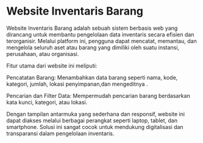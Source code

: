 # Website Inventaris Barang
Website Inventaris Barang adalah sebuah sistem berbasis web yang dirancang untuk membantu pengelolaan data inventaris secara efisien dan terorganisir. Melalui platform ini, pengguna dapat mencatat, memantau, dan mengelola seluruh aset atau barang yang dimiliki oleh suatu instansi, perusahaan, atau organisasi.

Fitur utama dari website ini meliputi:

Pencatatan Barang: Menambahkan data barang seperti nama, kode, kategori, jumlah, lokasi penyimpanan,dan mengeditnya .

Pencarian dan Filter Data: Mempermudah pencarian barang berdasarkan kata kunci, kategori, atau lokasi.

Dengan tampilan antarmuka yang sederhana dan responsif, website ini dapat diakses melalui berbagai perangkat seperti laptop, tablet, dan smartphone. Solusi ini sangat cocok untuk mendukung digitalisasi dan transparansi dalam pengelolaan inventaris.
